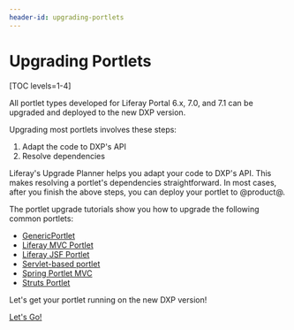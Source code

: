 ```yaml
---
header-id: upgrading-portlets
---
```


# Upgrading Portlets

[TOC levels=1-4]

All portlet types developed for Liferay Portal 6.x, 7.0, and 7.1 can be upgraded
and deployed to the new DXP version.

Upgrading most portlets involves these steps:

1.  Adapt the code to DXP's API
2.  Resolve dependencies

Liferay's Upgrade Planner helps you adapt your code to DXP's API.
This makes resolving a portlet's dependencies straightforward. In most cases,
after you finish the above steps, you can deploy your portlet to @product@.

The portlet upgrade tutorials show you how to upgrade the following common
portlets: 

-   [GenericPortlet](/docs/7-2/tutorials/-/knowledge_base/t/upgrading-a-genericportlet)
-   [Liferay MVC Portlet](/docs/7-2/tutorials/-/knowledge_base/t/upgrading-a-liferay-mvc-portlet)
-   [Liferay JSF Portlet](/docs/7-2/tutorials/-/knowledge_base/t/upgrading-a-liferay-jsf-portlet)
-   [Servlet-based portlet](/docs/7-2/tutorials/-/knowledge_base/t/upgrading-a-servlet-based-portlet)
-   [Spring Portlet MVC](/docs/7-2/tutorials/-/knowledge_base/t/upgrading-a-spring-portlet-mvc-portlet)
-   [Struts Portlet](/docs/7-2/tutorials/-/knowledge_base/t/upgrading-a-struts-1-portlet)

Let's get your portlet running on the new DXP version!

<a class="go-link btn btn-primary" href="/docs/7-2/tutorials/-/knowledge_base/t/upgrading-a-genericportlet">Let's Go!<span class="icon-circle-arrow-right"></span></a>
